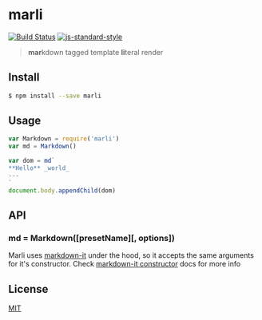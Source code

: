 # marli
[![Build Status](https://img.shields.io/travis/YerkoPalma/marli/master.svg?style=flat-square)](https://travis-ci.org/YerkoPalma/marli) [![js-standard-style](https://img.shields.io/badge/code%20style-standard-brightgreen.svg?style=flat-square)](https://github.com/feross/standard)

> **mar**kdown tagged template **li**teral render

## Install

```bash
$ npm install --save marli
```

## Usage

```js
var Markdown = require('marli')
var md = Markdown()

var dom = md`
**Hello** _world_
---
`
document.body.appendChild(dom)
```

## API

### md = Markdown([presetName][, options])

Marli uses [markdown-it][markdown-it] under the hood, so it accepts the same 
arguments for it's constructor. Check [markdown-it constructor][constructor] docs for more info

## License
[MIT](/license)

[markdown-it]: https://github.com/markdown-it/markdown-it
[constructor]: https://markdown-it.github.io/markdown-it/#MarkdownIt.new